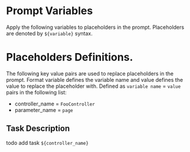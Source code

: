 # Prompt Variables
Apply the following variables to placeholders in the prompt. Placeholders are denoted by `${variable}` syntax.

# Placeholders Definitions.
The following key value pairs are used to replace placeholders in the prompt. Format variable defines the variable name and
value defines the value to replace the placeholder with. Defined as `variable name` = `value` pairs in the following list:

* controller_name = `FooController`
* parameter_name = `page`

## Task Description
todo add task `${controller_name}`